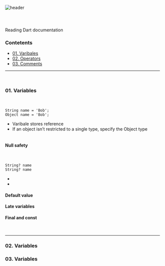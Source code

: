 <br/><br/> 

![header](https://capsule-render.vercel.app/api?type=waving&color=timeGradient&height=300&section=header&fontSize=35&text=Reading%20Dart%20Documentation&animation=fadeIn&fontAlignY=42&fontAlign=33)
# 
<br/>Reading Dart documentation


### Contetents

- [01. Varibales ](#01-Variables)<br/>
- [02. Operators ](#0-Operators)<br/>
- [03. Comments ](#03-Comments)<br/>

---
<br/>

### 01. Variables 
<br/>

```
String name = 'Bob';
Object name = 'Bob';
```
- Varibale stores reference
- If an object isn’t restricted to a single type, specify the Object type
<br/><br/>

#### Null safety
<br/>

```
String? name
String? name
```


- 
-  

#### Default value 

#### Late variables 
 
#### Final and const

<br/> 

---

### 02. Variables

### 03. Variables




